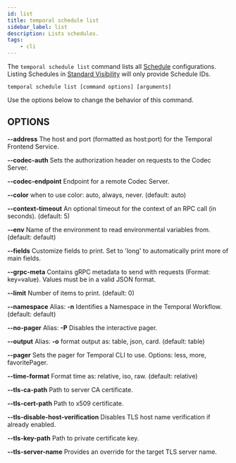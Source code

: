 ```yaml
---
id: list
title: temporal schedule list
sidebar_label: list
description: Lists schedules.
tags:
	- cli
---
```



The `temporal schedule list` command lists all [Schedule](/workflows#schedule) configurations.
Listing Schedules in [Standard Visibility](/visibility#standard-visibility) will only provide Schedule IDs.

`temporal schedule list [command options] [arguments]`

Use the options below to change the behavior of this command.

## OPTIONS

**--address**
The host and port (formatted as host:port) for the Temporal Frontend Service.

**--codec-auth**
Sets the authorization header on requests to the Codec Server.

**--codec-endpoint**
Endpoint for a remote Codec Server.

**--color**
when to use color: auto, always, never. (default: auto)

**--context-timeout**
An optional timeout for the context of an RPC call (in seconds). (default: 5)

**--env**
Name of the environment to read environmental variables from. (default: default)

**--fields**
Customize fields to print. Set to 'long' to automatically print more of main fields.

**--grpc-meta**
Contains gRPC metadata to send with requests (Format: key=value). Values must be in a valid JSON format.

**--limit**
Number of items to print. (default: 0)

**--namespace**
Alias: **-n**
Identifies a Namespace in the Temporal Workflow. (default: default)

**--no-pager**
Alias: **-P**
Disables the interactive pager.

**--output**
Alias: **-o**
format output as: table, json, card. (default: table)

**--pager**
Sets the pager for Temporal CLI to use.
Options: less, more, favoritePager.

**--time-format**
Format time as: relative, iso, raw. (default: relative)

**--tls-ca-path**
Path to server CA certificate.

**--tls-cert-path**
Path to x509 certificate.

**--tls-disable-host-verification**
Disables TLS host name verification if already enabled.

**--tls-key-path**
Path to private certificate key.

**--tls-server-name**
Provides an override for the target TLS server name.

